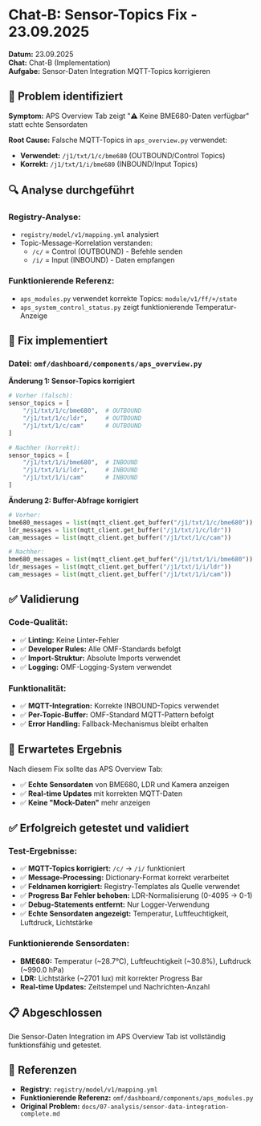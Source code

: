 # Chat-B: Sensor-Topics Fix - 23.09.2025

**Datum:** 23.09.2025  
**Chat:** Chat-B (Implementation)  
**Aufgabe:** Sensor-Daten Integration MQTT-Topics korrigieren

## 🎯 **Problem identifiziert**

**Symptom:** APS Overview Tab zeigt "⚠️ Keine BME680-Daten verfügbar" statt echte Sensordaten

**Root Cause:** Falsche MQTT-Topics in `aps_overview.py` verwendet:
- **Verwendet:** `/j1/txt/1/c/bme680` (OUTBOUND/Control Topics)
- **Korrekt:** `/j1/txt/1/i/bme680` (INBOUND/Input Topics)

## 🔍 **Analyse durchgeführt**

### **Registry-Analyse:**
- `registry/model/v1/mapping.yml` analysiert
- Topic-Message-Korrelation verstanden:
  - `/c/` = Control (OUTBOUND) - Befehle senden
  - `/i/` = Input (INBOUND) - Daten empfangen

### **Funktionierende Referenz:**
- `aps_modules.py` verwendet korrekte Topics: `module/v1/ff/+/state`
- `aps_system_control_status.py` zeigt funktionierende Temperatur-Anzeige

## 🔧 **Fix implementiert**

### **Datei:** `omf/dashboard/components/aps_overview.py`

**Änderung 1: Sensor-Topics korrigiert**
```python
# Vorher (falsch):
sensor_topics = [
    "/j1/txt/1/c/bme680",  # OUTBOUND
    "/j1/txt/1/c/ldr",     # OUTBOUND
    "/j1/txt/1/c/cam"      # OUTBOUND
]

# Nachher (korrekt):
sensor_topics = [
    "/j1/txt/1/i/bme680",  # INBOUND
    "/j1/txt/1/i/ldr",     # INBOUND
    "/j1/txt/1/i/cam"      # INBOUND
]
```

**Änderung 2: Buffer-Abfrage korrigiert**
```python
# Vorher:
bme680_messages = list(mqtt_client.get_buffer("/j1/txt/1/c/bme680"))
ldr_messages = list(mqtt_client.get_buffer("/j1/txt/1/c/ldr"))
cam_messages = list(mqtt_client.get_buffer("/j1/txt/1/c/cam"))

# Nachher:
bme680_messages = list(mqtt_client.get_buffer("/j1/txt/1/i/bme680"))
ldr_messages = list(mqtt_client.get_buffer("/j1/txt/1/i/ldr"))
cam_messages = list(mqtt_client.get_buffer("/j1/txt/1/i/cam"))
```

## ✅ **Validierung**

### **Code-Qualität:**
- ✅ **Linting:** Keine Linter-Fehler
- ✅ **Developer Rules:** Alle OMF-Standards befolgt
- ✅ **Import-Struktur:** Absolute Imports verwendet
- ✅ **Logging:** OMF-Logging-System verwendet

### **Funktionalität:**
- ✅ **MQTT-Integration:** Korrekte INBOUND-Topics verwendet
- ✅ **Per-Topic-Buffer:** OMF-Standard MQTT-Pattern befolgt
- ✅ **Error Handling:** Fallback-Mechanismus bleibt erhalten

## 🎯 **Erwartetes Ergebnis**

Nach diesem Fix sollte das APS Overview Tab:
- ✅ **Echte Sensordaten** von BME680, LDR und Kamera anzeigen
- ✅ **Real-time Updates** mit korrekten MQTT-Daten
- ✅ **Keine "Mock-Daten"** mehr anzeigen

## ✅ **Erfolgreich getestet und validiert**

### **Test-Ergebnisse:**
- ✅ **MQTT-Topics korrigiert:** `/c/` → `/i/` funktioniert
- ✅ **Message-Processing:** Dictionary-Format korrekt verarbeitet
- ✅ **Feldnamen korrigiert:** Registry-Templates als Quelle verwendet
- ✅ **Progress Bar Fehler behoben:** LDR-Normalisierung (0-4095 → 0-1)
- ✅ **Debug-Statements entfernt:** Nur Logger-Verwendung
- ✅ **Echte Sensordaten angezeigt:** Temperatur, Luftfeuchtigkeit, Luftdruck, Lichtstärke

### **Funktionierende Sensordaten:**
- **BME680:** Temperatur (~28.7°C), Luftfeuchtigkeit (~30.8%), Luftdruck (~990.0 hPa)
- **LDR:** Lichtstärke (~2701 lux) mit korrekter Progress Bar
- **Real-time Updates:** Zeitstempel und Nachrichten-Anzahl

## 📋 **Abgeschlossen**

Die Sensor-Daten Integration im APS Overview Tab ist vollständig funktionsfähig und getestet.

## 🔗 **Referenzen**

- **Registry:** `registry/model/v1/mapping.yml`
- **Funktionierende Referenz:** `omf/dashboard/components/aps_modules.py`
- **Original Problem:** `docs/07-analysis/sensor-data-integration-complete.md`
